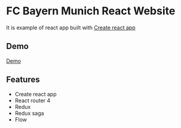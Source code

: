 # FC Bayern Munich React Website

It is example of react app built with [Create react app](https://github.com/facebook/create-react-app) 

## Demo 

[Demo](https://kysonic.github.io/fcb-react/)

## Features 

- Create react app 
- React router 4
- Redux 
- Redux saga 
- Flow 
